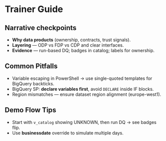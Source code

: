 # Trainer Guide
## Narrative checkpoints
- **Why data products** (ownership, contracts, trust signals).
- **Layering** — ODP vs FDP vs CDP and clear interfaces.
- **Evidence** — run-based DQ; badges in catalog; labels for ownership.

## Common Pitfalls
- Variable escaping in PowerShell → use single-quoted templates for BigQuery backticks.
- BigQuery SP: **declare variables first**, avoid `DECLARE` inside IF blocks.
- Region mismatches — ensure dataset region alignment (europe-west1).

## Demo Flow Tips
- Start with `v_catalog` showing UNKNOWN, then run DQ → see badges flip.
- Use **businessdate** override to simulate multiple days.
